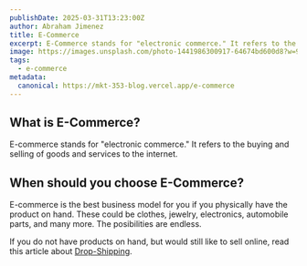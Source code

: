 ```yaml
---
publishDate: 2025-03-31T13:23:00Z
author: Abraham Jimenez
title: E-Commerce
excerpt: E-Commerce stands for "electronic commerce." It refers to the buying and selling of goods and services to the internet. 
image: https://images.unsplash.com/photo-1441986300917-64674bd600d8?w=900&auto=format&fit=crop&q=60&ixlib=rb-4.0.3&ixid=M3wxMjA3fDB8MHxzZWFyY2h8MTd8fGVjb21tZXJjZXxlbnwwfHwwfHx8Mg%3D%3D
tags:
  - e-commerce
metadata:
  canonical: https://mkt-353-blog.vercel.app/e-commerce
---
```


## What is E-Commerce?

E-commerce stands for "electronic commerce." It refers to the buying and selling of goods and services to the internet.

## When should you choose E-Commerce?

E-commerce is the best business model for you if you physically have the product on hand. These could be clothes, jewelry, electronics, automobile parts, and many more. The posibilities are endless.

If you do not have products on hand, but would still like to sell online, read this article about [Drop-Shipping](drop-shipping.md).
